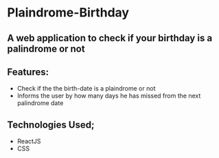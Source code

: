 # Plaindrome-Birthday

## A web application to check if your birthday is a palindrome or not

## Features:
- Check if the the birth-date is a plaindrome or not
- Informs the user by how many days he has missed from the next palindrome date

## Technologies Used;
- ReactJS
- CSS

